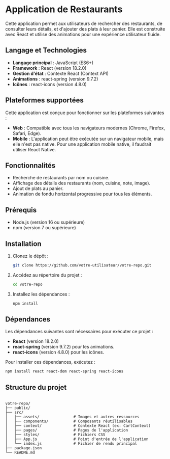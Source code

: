 # Application de Restaurants

Cette application permet aux utilisateurs de rechercher des restaurants, de consulter leurs détails, et d'ajouter des plats à leur panier. Elle est construite avec React et utilise des animations pour une expérience utilisateur fluide.

## Langage et Technologies

- **Langage principal** : JavaScript (ES6+)
- **Framework** : React (version 18.2.0)
- **Gestion d'état** : Contexte React (Context API)
- **Animations** : react-spring (version 9.7.2)
- **Icônes** : react-icons (version 4.8.0)

## Plateformes supportées

Cette application est conçue pour fonctionner sur les plateformes suivantes :

- **Web** : Compatible avec tous les navigateurs modernes (Chrome, Firefox, Safari, Edge).
- **Mobile** : L'application peut être exécutée sur un navigateur mobile, mais elle n'est pas native. Pour une application mobile native, il faudrait utiliser React Native.

## Fonctionnalités

- Recherche de restaurants par nom ou cuisine.
- Affichage des détails des restaurants (nom, cuisine, note, image).
- Ajout de plats au panier.
- Animation de fondu horizontal progressive pour tous les éléments.

## Prérequis

- Node.js (version 16 ou supérieure)
- npm (version 7 ou supérieure)

## Installation

1. Clonez le dépôt :

   ```bash
   git clone https://github.com/votre-utilisateur/votre-repo.git
   ```

2. Accédez au répertoire du projet :

   ```bash
   cd votre-repo
   ```

3. Installez les dépendances :

   ```bash
   npm install
   ```

## Dépendances

Les dépendances suivantes sont nécessaires pour exécuter ce projet :

- **React** (version 18.2.0)
- **react-spring** (version 9.7.2) pour les animations.
- **react-icons** (version 4.8.0) pour les icônes.

Pour installer ces dépendances, exécutez :

```bash
npm install react react-dom react-spring react-icons
```

## Structure du projet

```

votre-repo/
├── public/
├── src/
│   ├── assets/               # Images et autres ressources
│   ├── components/           # Composants réutilisables
│   ├── context/              # Contexte React (ex: CartContext)
│   ├── pages/                # Pages de l'application
│   ├── styles/               # Fichiers CSS
│   ├── App.js                # Point d'entrée de l'application
│   └── index.js              # Fichier de rendu principal
├── package.json
└── README.md 